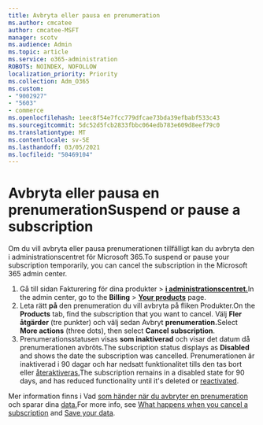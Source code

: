 ```yaml
---
title: Avbryta eller pausa en prenumeration
ms.author: cmcatee
author: cmcatee-MSFT
manager: scotv
ms.audience: Admin
ms.topic: article
ms.service: o365-administration
ROBOTS: NOINDEX, NOFOLLOW
localization_priority: Priority
ms.collection: Adm_O365
ms.custom:
- "9002927"
- "5603"
- commerce
ms.openlocfilehash: 1eec8f54e7fcc779dfcae73bda39efbabf533c43
ms.sourcegitcommit: 5dc52d5fcb2833fbbc064edb783e609d8eef79c0
ms.translationtype: MT
ms.contentlocale: sv-SE
ms.lasthandoff: 03/05/2021
ms.locfileid: "50469104"
---
```

# <a name="suspend-or-pause-a-subscription"></a><span data-ttu-id="80b7e-102">Avbryta eller pausa en prenumeration</span><span class="sxs-lookup"><span data-stu-id="80b7e-102">Suspend or pause a subscription</span></span>

<span data-ttu-id="80b7e-103">Om du vill avbryta eller pausa prenumerationen tillfälligt kan du avbryta den i administrationscentret för Microsoft 365.</span><span class="sxs-lookup"><span data-stu-id="80b7e-103">To suspend or pause your subscription temporarily, you can cancel the subscription in the Microsoft 365 admin center.</span></span>

1. <span data-ttu-id="80b7e-104">Gå till sidan Fakturering för dina produkter  >  **[i administrationscentret.](https://go.microsoft.com/fwlink/p/?linkid=842054)**</span><span class="sxs-lookup"><span data-stu-id="80b7e-104">In the admin center, go to the **Billing** > **[Your products](https://go.microsoft.com/fwlink/p/?linkid=842054)** page.</span></span>
2. <span data-ttu-id="80b7e-105">Leta rätt **på** den prenumeration du vill avbryta på fliken Produkter.</span><span class="sxs-lookup"><span data-stu-id="80b7e-105">On the **Products** tab, find the subscription that you want to cancel.</span></span> <span data-ttu-id="80b7e-106">Välj **Fler åtgärder** (tre punkter) och välj sedan Avbryt **prenumeration.**</span><span class="sxs-lookup"><span data-stu-id="80b7e-106">Select **More actions** (three dots), then select **Cancel subscription**.</span></span>
3. <span data-ttu-id="80b7e-107">Prenumerationsstatusen visas **som inaktiverad** och visar det datum då prenumerationen avbröts.</span><span class="sxs-lookup"><span data-stu-id="80b7e-107">The subscription status displays as **Disabled** and shows the date the subscription was cancelled.</span></span> <span data-ttu-id="80b7e-108">Prenumerationen är inaktiverad i 90 dagar och har nedsatt funktionalitet tills den tas bort eller [återaktiveras.](https://docs.microsoft.com/microsoft-365/commerce/subscriptions/reactivate-your-subscription)</span><span class="sxs-lookup"><span data-stu-id="80b7e-108">The subscription remains in a disabled state for 90 days, and has reduced functionality until it's deleted or [reactivated](https://docs.microsoft.com/microsoft-365/commerce/subscriptions/reactivate-your-subscription).</span></span>

<span data-ttu-id="80b7e-109">Mer information finns i Vad [som händer när du avbryter en prenumeration](https://docs.microsoft.com/microsoft-365/commerce/subscriptions/cancel-your-subscription#what-happens-when-you-cancel-a-subscription) och sparar dina [data.](https://docs.microsoft.com/microsoft-365/commerce/subscriptions/cancel-your-subscription#save-your-data)</span><span class="sxs-lookup"><span data-stu-id="80b7e-109">For more info, see [What happens when you cancel a subscription](https://docs.microsoft.com/microsoft-365/commerce/subscriptions/cancel-your-subscription#what-happens-when-you-cancel-a-subscription) and [Save your data](https://docs.microsoft.com/microsoft-365/commerce/subscriptions/cancel-your-subscription#save-your-data).</span></span>
